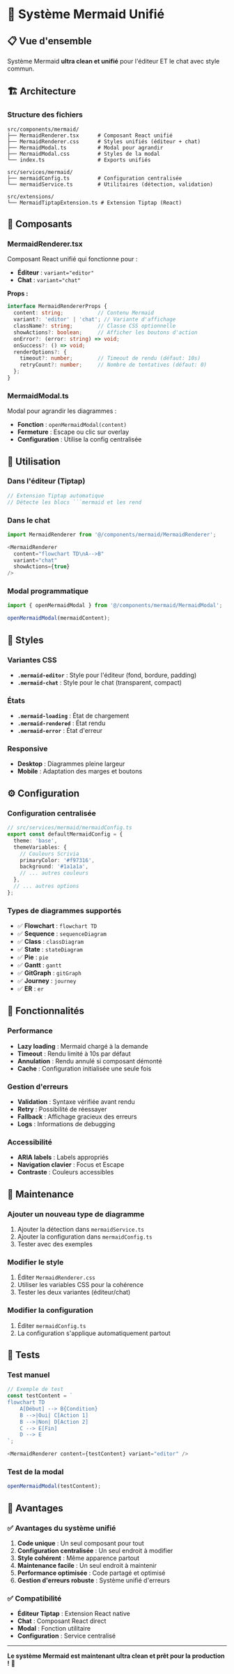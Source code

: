# 🎯 Système Mermaid Unifié

## 📋 Vue d'ensemble

Système Mermaid **ultra clean et unifié** pour l'éditeur ET le chat avec style commun.

## 🏗️ Architecture

### **Structure des fichiers**
```
src/components/mermaid/
├── MermaidRenderer.tsx      # Composant React unifié
├── MermaidRenderer.css      # Styles unifiés (éditeur + chat)
├── MermaidModal.ts          # Modal pour agrandir
├── MermaidModal.css         # Styles de la modal
└── index.ts                 # Exports unifiés

src/services/mermaid/
├── mermaidConfig.ts         # Configuration centralisée
└── mermaidService.ts        # Utilitaires (détection, validation)

src/extensions/
└── MermaidTiptapExtension.ts # Extension Tiptap (React)
```

## 🎨 Composants

### **MermaidRenderer.tsx**
Composant React unifié qui fonctionne pour :
- **Éditeur** : `variant="editor"`
- **Chat** : `variant="chat"`

**Props :**
```typescript
interface MermaidRendererProps {
  content: string;           // Contenu Mermaid
  variant?: 'editor' | 'chat'; // Variante d'affichage
  className?: string;        // Classe CSS optionnelle
  showActions?: boolean;     // Afficher les boutons d'action
  onError?: (error: string) => void;
  onSuccess?: () => void;
  renderOptions?: {
    timeout?: number;        // Timeout de rendu (défaut: 10s)
    retryCount?: number;     // Nombre de tentatives (défaut: 0)
  };
}
```

### **MermaidModal.ts**
Modal pour agrandir les diagrammes :
- **Fonction** : `openMermaidModal(content)`
- **Fermeture** : Escape ou clic sur overlay
- **Configuration** : Utilise la config centralisée

## 🎯 Utilisation

### **Dans l'éditeur (Tiptap)**
```typescript
// Extension Tiptap automatique
// Détecte les blocs ```mermaid et les rend
```

### **Dans le chat**
```typescript
import MermaidRenderer from '@/components/mermaid/MermaidRenderer';

<MermaidRenderer
  content="flowchart TD\nA-->B"
  variant="chat"
  showActions={true}
/>
```

### **Modal programmatique**
```typescript
import { openMermaidModal } from '@/components/mermaid/MermaidModal';

openMermaidModal(mermaidContent);
```

## 🎨 Styles

### **Variantes CSS**
- **`.mermaid-editor`** : Style pour l'éditeur (fond, bordure, padding)
- **`.mermaid-chat`** : Style pour le chat (transparent, compact)

### **États**
- **`.mermaid-loading`** : État de chargement
- **`.mermaid-rendered`** : État rendu
- **`.mermaid-error`** : État d'erreur

### **Responsive**
- **Desktop** : Diagrammes pleine largeur
- **Mobile** : Adaptation des marges et boutons

## ⚙️ Configuration

### **Configuration centralisée**
```typescript
// src/services/mermaid/mermaidConfig.ts
export const defaultMermaidConfig = {
  theme: 'base',
  themeVariables: {
    // Couleurs Scrivia
    primaryColor: '#f97316',
    background: '#1a1a1a',
    // ... autres couleurs
  },
  // ... autres options
};
```

### **Types de diagrammes supportés**
- ✅ **Flowchart** : `flowchart TD`
- ✅ **Sequence** : `sequenceDiagram`
- ✅ **Class** : `classDiagram`
- ✅ **State** : `stateDiagram`
- ✅ **Pie** : `pie`
- ✅ **Gantt** : `gantt`
- ✅ **GitGraph** : `gitGraph`
- ✅ **Journey** : `journey`
- ✅ **ER** : `er`

## 🚀 Fonctionnalités

### **Performance**
- **Lazy loading** : Mermaid chargé à la demande
- **Timeout** : Rendu limité à 10s par défaut
- **Annulation** : Rendu annulé si composant démonté
- **Cache** : Configuration initialisée une seule fois

### **Gestion d'erreurs**
- **Validation** : Syntaxe vérifiée avant rendu
- **Retry** : Possibilité de réessayer
- **Fallback** : Affichage gracieux des erreurs
- **Logs** : Informations de debugging

### **Accessibilité**
- **ARIA labels** : Labels appropriés
- **Navigation clavier** : Focus et Escape
- **Contraste** : Couleurs accessibles

## 🔧 Maintenance

### **Ajouter un nouveau type de diagramme**
1. Ajouter la détection dans `mermaidService.ts`
2. Ajouter la configuration dans `mermaidConfig.ts`
3. Tester avec des exemples

### **Modifier le style**
1. Éditer `MermaidRenderer.css`
2. Utiliser les variables CSS pour la cohérence
3. Tester les deux variantes (éditeur/chat)

### **Modifier la configuration**
1. Éditer `mermaidConfig.ts`
2. La configuration s'applique automatiquement partout

## 🧪 Tests

### **Test manuel**
```typescript
// Exemple de test
const testContent = `
flowchart TD
    A[Début] --> B{Condition}
    B -->|Oui| C[Action 1]
    B -->|Non| D[Action 2]
    C --> E[Fin]
    D --> E
`;

<MermaidRenderer content={testContent} variant="editor" />
```

### **Test de la modal**
```typescript
openMermaidModal(testContent);
```

## 🎉 Avantages

### **✅ Avantages du système unifié**
1. **Code unique** : Un seul composant pour tout
2. **Configuration centralisée** : Un seul endroit à modifier
3. **Style cohérent** : Même apparence partout
4. **Maintenance facile** : Un seul endroit à maintenir
5. **Performance optimisée** : Code partagé et optimisé
6. **Gestion d'erreurs robuste** : Système unifié d'erreurs

### **✅ Compatibilité**
- **Éditeur Tiptap** : Extension React native
- **Chat** : Composant React direct
- **Modal** : Fonction utilitaire
- **Configuration** : Service centralisé

---

**Le système Mermaid est maintenant ultra clean et prêt pour la production !** 🚀

